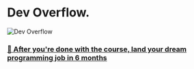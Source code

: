 # Dev Overflow.

![Dev Overflow](https://i.ibb.co/x7FChRP/Thumbnail.jpg)

### [🚀 After you're done with the course, land your dream programming job in 6 months](https://jsmastery.pro/masterclass)


